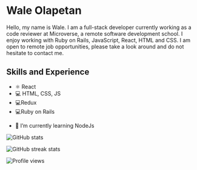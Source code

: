 # Wale Olapetan

Hello, my name is Wale. I am a full-stack developer currently working as a code reviewer at Microverse, a remote software development school. I enjoy working with Ruby on Rails, JavaScript, React, HTML and CSS. I am open to remote job opportunities, please take a look around and do not hesitate to contact me. 

## Skills and Experience
* ⚛️ React
* 💻 HTML, CSS, JS
* 💻Redux
* 💻Ruby on Rails

- 🌱 I’m currently learning NodeJs 

![GitHub stats](https://github-readme-stats.vercel.app/api?username=wale-prog&show_icons=true)  

![GitHub streak stats](https://streak-stats.demolab.com/?user=wale-prog)  

![Profile views](https://gpvc.arturio.dev/wale-prog)  
